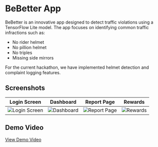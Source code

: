# BeBetter App

BeBetter is an innovative app designed to detect traffic violations using a TensorFlow Lite model. The app focuses on identifying common traffic infractions such as:

- No rider helmet
- No pillion helmet
- No triples
- Missing side mirrors

For the current hackathon, we have implemented helmet detection and complaint logging features.

## Screenshots

| Login Screen | Dashboard | Report Page | Rewards |
|--------------|-----------|-------------|---------|
| ![Login Screen](https://user-images.githubusercontent.com/123456789/123456789-login.png) | ![Dashboard](https://user-images.githubusercontent.com/123456789/123456789-dashboard.png) | ![Report Page](https://user-images.githubusercontent.com/123456789/123456789-report.png) | ![Rewards](https://user-images.githubusercontent.com/123456789/123456789-rewards.png) |

## Demo Video

[View Demo Video](demo-video.mov)